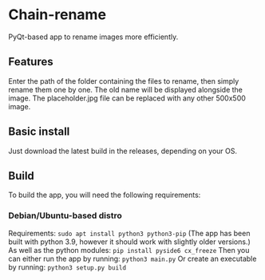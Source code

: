 # Chain-rename
PyQt-based app to rename images more efficiently.

## Features
Enter the path of the folder containing the files to rename, then simply rename them one by one. The old name will be displayed alongside the image.
The placeholder.jpg file can be replaced with any other 500x500 image.

## Basic install
Just download the latest build in the releases, depending on your OS.

## Build
To build the app, you will need the following requirements:

### Debian/Ubuntu-based distro
Requirements:
`sudo apt install python3 python3-pip`
(The app has been built with python 3.9, however it should work with slightly older versions.)
As well as the python modules:
`pip install pyside6 cx_freeze`
Then you can either run the app by running:
`python3 main.py`
Or create an executable by running:
`python3 setup.py build`
